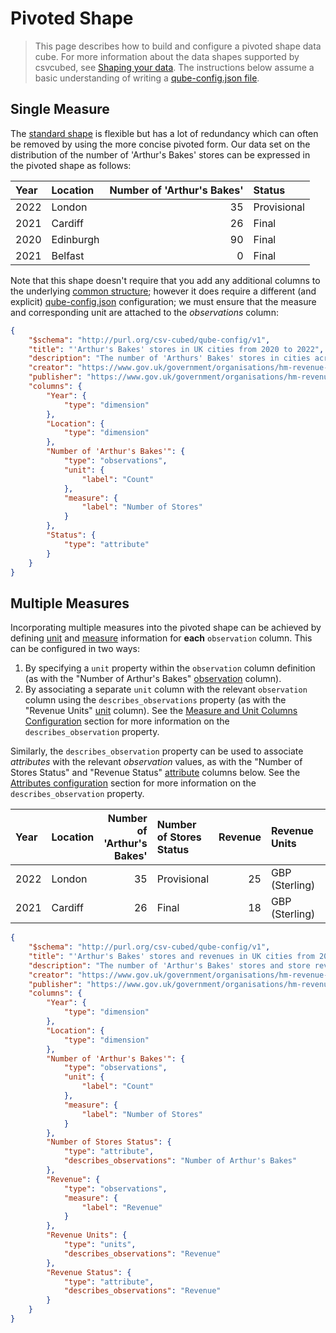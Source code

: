 # Pivoted Shape

> This page describes how to build and configure a pivoted shape data cube. For more information about the data shapes supported by csvcubed, see [Shaping your data](./shape-data.md). The instructions below assume a basic understanding of writing a [qube-config.json file](./configuration/qube-config.md).

## Single Measure

The [standard shape](./standard-shape.md) is flexible but has a lot of redundancy which can often be removed by using the more concise pivoted form. Our data set on the distribution of the number of 'Arthur's Bakes' stores can be expressed in the pivoted shape as follows:

| Year | Location  | Number of 'Arthur's Bakes' | Status      |
|:-----|:----------|---------------------------:|:------------|
| 2022 | London    |                         35 | Provisional |
| 2021 | Cardiff   |                         26 | Final       |
| 2020 | Edinburgh |                         90 | Final       |
| 2021 | Belfast   |                          0 | Final       |

Note that this shape doesn't require that you add any additional columns to the underlying [common structure](./shape-data.md#common-structure); however it does require a different (and explicit) [qube-config.json](./configuration/qube-config.md) configuration; we must ensure that the measure and corresponding unit are attached to the _observations_ column:

```json
{
    "$schema": "http://purl.org/csv-cubed/qube-config/v1",
    "title": "'Arthur's Bakes' stores in UK cities from 2020 to 2022",
    "description": "The number of 'Arthurs' Bakes' stores in cities across the UK between 2020 and 2022.",
    "creator": "https://www.gov.uk/government/organisations/hm-revenue-customs",
    "publisher": "https://www.gov.uk/government/organisations/hm-revenue-customs",
    "columns": {
        "Year": {
            "type": "dimension"
        },
        "Location": {
            "type": "dimension"
        },
        "Number of 'Arthur's Bakes'": {
            "type": "observations",
            "unit": {
                "label": "Count"
            },
            "measure": {
                "label": "Number of Stores"
            }
        },
        "Status": {
            "type": "attribute"
        }
    }
}
```

## Multiple Measures

Incorporating multiple measures into the pivoted shape can be achieved by defining [unit](../glossary/index.md#unit) and [measure](../glossary/index.md#measure) information for **each** `observation` column. This can be configured in two ways:

1. By specifying a `unit` property within the `observation` column definition (as with the "Number of Arthur's Bakes" [observation](../glossary/index.md#observation-observed-value) column).
2. By associating a separate `unit` column with the relevant `observation` column using the `describes_observations` property (as with the "Revenue Units" [unit](../glossary/index.md#unit) column). See the [Measure and Unit Columns Configuration](./configuration/qube-config.md/##measure-and-unit-columns-configuration) section for more information on the `describes_observation` property.

Similarly, the `describes_observation` property can be used to associate _attributes_ with the relevant _observation_ values, as with the "Number of Stores Status" and "Revenue Status" [attribute](../glossary/index.md#attribute) columns below. See the [Attributes configuration](./configuration/qube-config.md/#attributes-configuration) section for more information on the `describes_observation` property.

| Year | Location | Number of 'Arthur's Bakes' | Number of Stores Status | Revenue | Revenue Units  | Revenue Status |
|:-----|:---------|---------------------------:|:------------------------|--------:|:---------------|:---------------|
| 2022 | London   |                         35 | Provisional             |      25 | GBP (Sterling) | Provisional    |
| 2021 | Cardiff  |                         26 | Final                   |      18 | GBP (Sterling) | Final          |

```json
{
    "$schema": "http://purl.org/csv-cubed/qube-config/v1",
    "title": "'Arthur's Bakes' stores and revenues in UK cities from 2020 to 2022",
    "description": "The number of 'Arthur's Bakes' stores and store revenues in cities across the UK between 2020 and 2022.",
    "creator": "https://www.gov.uk/government/organisations/hm-revenue-customs",
    "publisher": "https://www.gov.uk/government/organisations/hm-revenue-customs",
    "columns": {
        "Year": {
            "type": "dimension"
        },
        "Location": {
            "type": "dimension"
        },
        "Number of 'Arthur's Bakes'": {
            "type": "observations",
            "unit": {
                "label": "Count"
            },
            "measure": {
                "label": "Number of Stores"
            }
        },
        "Number of Stores Status": {
            "type": "attribute",
            "describes_observations": "Number of Arthur's Bakes"
        },
        "Revenue": {
            "type": "observations",
            "measure": {
                "label": "Revenue"
            }
        },
        "Revenue Units": {
            "type": "units",
            "describes_observations": "Revenue"
        },
        "Revenue Status": {
            "type": "attribute",
            "describes_observations": "Revenue"
        }
    }
}
```